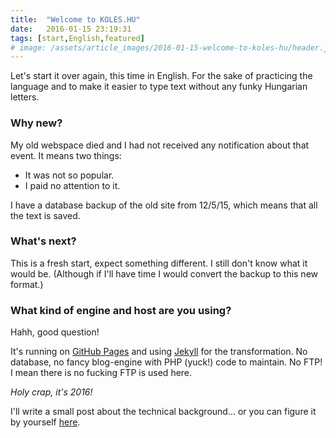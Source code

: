 ```yaml
---
title:  "Welcome to KOLES.HU"
date:   2016-01-15 23:19:31
tags: [start,English,featured]
# image: /assets/article_images/2016-01-15-welcome-to-koles-hu/header.jpg
---
```


Let's start it over again, this time in English. For the sake of practicing the language
and to make it easier to type text without any funky Hungarian letters.

### Why new?

My old webspace died and I had not received any notification about that event.
It means two things:

- It was not so popular.
- I paid no attention to it.

I have a database backup of the old site from 12/5/15, which means that all the text is saved.

### What's next?

This is a fresh start, expect something different. I still don't know what it would be.
(Although if I'll have time I would convert the backup to this new format.)

### What kind of engine and host are you using?

Hahh, good question!

It's running on [GitHub Pages](https://pages.github.com) and using [Jekyll](http://jekyllrb.com/) for the transformation.
No database, no fancy blog-engine with PHP (yuck!) code to maintain.
No FTP! I mean there is no fucking FTP is used here.

*Holy crap, it's 2016!*

I'll write a small post about the technical background... or you can figure it by yourself [here](https://help.github.com/categories/github-pages-basics/).
